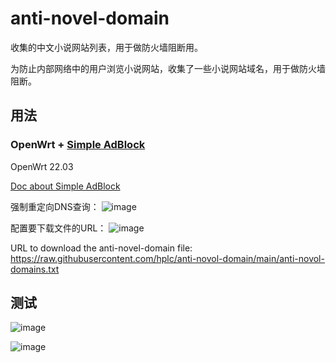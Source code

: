 # anti-novel-domain
收集的中文小说网站列表，用于做防火墙阻断用。

为防止内部网络中的用户浏览小说网站，收集了一些小说网站域名，用于做防火墙阻断。
## 用法
### OpenWrt + [Simple AdBlock](https://github.com/stangri/openwrt-simple-adblock)
OpenWrt 22.03

[Doc about Simple AdBlock](https://docs.openwrt.melmac.net/simple-adblock/)

强制重定向DNS查询：
![image](https://github.com/user-attachments/assets/2fcdce9d-4352-46b7-a8aa-9b2a98ec9cb6)

配置要下载文件的URL：
![image](https://github.com/user-attachments/assets/677b3787-9e71-4834-afc4-c1a94cbd8c37)

URL to download the anti-novel-domain file: https://raw.githubusercontent.com/hplc/anti-novol-domain/main/anti-novol-domains.txt
## 测试
![image](https://github.com/user-attachments/assets/18401b76-6cea-4364-9504-5749eeffda13)

![image](https://github.com/user-attachments/assets/f072e0b9-766e-4132-a221-5ec76550b33c)

